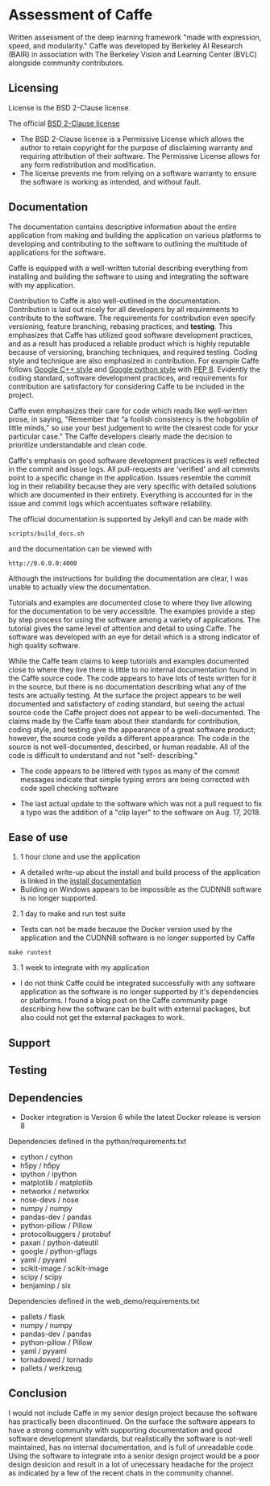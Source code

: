 # Assessment of Caffe #
Written assessment of the deep learning framework "made with expression, speed,
and modularity." Caffe was developed by Berkeley AI Research (BAIR) in
association with The Berkeley Vision and Learning Center (BVLC) alongside
community contributors.

## Licensing ##
License is the BSD 2-Clause license.

The official [BSD 2-Clause license](LICENSE)

- The BSD 2-Clause license is a Permissive License which allows the author to
retain copyright for the purpose of disclaiming warranty and requiring
attribution of their software. The Permissive License allows for any form
redistribution and modification.
- The license prevents me from relying on a software warranty to ensure the
software is working as intended, and without fault.

## Documentation ##
The documentation contains descriptive information about the entire application
from making and building the application on various platforms to developing and
contributing to the software to outlining the multitude of applications for the
software.

Caffe is equipped with a well-written tutorial describing everything from
installing and building the software to using and integrating the software with
my application.

Contribution to Caffe is also well-outlined in the documentation. Contribution
is laid out nicely for all developers by all requirements to contribute to the
software. The requirements for contribution even specify versioning, feature
branching, rebasing practices, and **testing**. This emphasizes that Caffe has
utilized good software development practices, and as a result has produced a
reliable product which is highly reputable because of versioning, branching
techniques, and required testing. Coding style and technique are also emphasized
in contribution. For example Caffe follows
[Google C++ style](https://google.github.io/styleguide/cppguide.html) and
[Google python style](https://google.github.io/styleguide/pyguide.html) with
[PEP 8](https://legacy.python.org/dev/peps/pep-0008/). Evidently the coding
standard, software development practices, and requirements for contribution are
satisfactory for considering Caffe to be included in the project.

Caffe even emphasizes their care for code which reads like well-written prose,
in saying, "Remember that “a foolish consistency is the hobgoblin of little
minds,” so use your best judgement to write the clearest code for your
particular case." The Caffe developers clearly made the decision to prioritize
understandable and clean code.

Caffe's emphasis on good software development practices is well reflected in
the commit and issue logs. All pull-requests are 'verified' and all commits
point to a specific change in the application. Issues resemble the commit log in
their reliability because they are very specific with detailed solutions
which are documented in their entirety. Everything is accounted for in the
issue and commit logs which accentuates software reliability.

The official documentation is supported by Jekyll and can be made with

```
scripts/build_docs.sh
```

and the documentation can be viewed with

```
http://0.0.0.0:4000
```

Although the instructions for building the documentation are clear, I was unable
to actually view the documentation.

Tutorials and examples are documented close to where they live allowing for
the documentation to be very accessible. The examples provide a step by step
process for using the software among a variety of applications. The tutorial
gives the same level of attention and detail to using Caffe. The software was
developed with an eye for detail which is a strong indicator of high quality
software.

While the Caffe team claims to keep tutorials and examples documented close to
where they live there is little to no internal documentation found in the Caffe
source code. The code appears to have lots of tests written for it in the
source, but there is no documentation describing what any of the tests are
actually testing. At the surface the project appears to be well documented and
satisfactory of coding standard, but seeing the actual source code the Caffe
project does not appear to be well-documented. The claims made by the Caffe team
about their standards for contribution, coding style, and testing give the
appearance of a great software product; however, the source code yeilds a
different appearance. The code in the source is not well-documented, descirbed,
or human readable. All of the code is difficult to understand and not "self-
describing."

- The code appears to be littered with typos as many of the commit messages
indicate that simple typing errors are being corrected with code spell checking
software

- The last actual update to the software which was not a pull request to fix a
typo was the addition of a "clip layer" to the software on Aug. 17, 2018.

## Ease of use ##
1. 1 hour clone and use the application
- A detailed write-up about the install and build process of the application is
linked in the
[install documentation](http://caffe.berkeleyvision.org/installation.html)
- Building on Windows appears to be impossible as the CUDNN8 software is no
longer supported.

2. 1 day to make and run test suite
- Tests can not be made because the Docker version used by the application and
the CUDNN8 software is no longer supported by Caffe

```
make runtest
```

3. 1 week to integrate with my application
- I do not think Caffe could be integrated successfully with any software
application as the software is no longer supported by it's dependencies or
platforms. I found a blog post on the Caffe community page describing how the
software can be built with external packages, but also could not get the
external packages to work.

## Support ##

## Testing ##

## Dependencies ##
- Docker integration is Version 6 while the latest Docker release is version 8

Dependencies defined in the python/requirements.txt
- cython / cython
- h5py / h5py
- ipython / ipython
- matplotlib / matplotlib
- networkx / networkx
- nose-devs / nose
- numpy / numpy
- pandas-dev / pandas
- python-pillow / Pillow
- protocolbuggers / protobuf
- paxan / python-dateutil
- google / python-gflags
- yaml / pyyaml
- scikit-image / scikit-image
- scipy / scipy
- benjaminp / six

Dependencies defined in the web_demo/requirements.txt
- pallets / flask
- numpy / numpy
- pandas-dev / pandas
- python-pillow / Pillow
- yaml / pyyaml
- tornadowed / tornado
- pallets / werkzeug

## Conclusion ##
I would not include Caffe in my senior design project because the software has
practically been discontinued. On the surface the software appears to have a
strong community with supporting documentation and good software development
standards, but realistically the software is not-well maintained, has no
internal documentation, and is full of unreadable code. Using the software to
integrate into a senior design project would be a poor design desicion and
result in a lot of unecessary headache for the project as indicated by a few of
the recent chats in the community channel.
